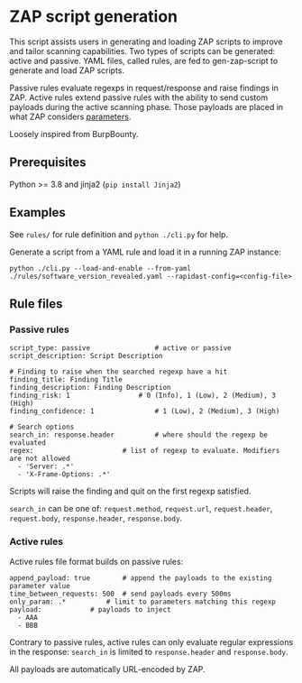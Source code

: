 # ZAP script generation

This script assists users in generating and loading ZAP scripts to improve and
tailor scanning capabilities. Two types of scripts can be generated: active and
passive. YAML files, called rules, are fed to gen-zap-script to generate and
load ZAP scripts.

Passive rules evaluate regexps in request/response and raise findings in ZAP.
Active rules extend passive rules with the ability to send custom payloads
during the active scanning phase. Those payloads are placed in what ZAP
considers [parameters](https://www.zaproxy.org/docs/desktop/start/features/structparams/).

Loosely inspired from BurpBounty.

## Prerequisites

Python >= 3.8 and jinja2 (`pip install Jinja2`)

## Examples

See `rules/` for rule definition and `python ./cli.py` for help.

Generate a script from a YAML rule and load it in a running ZAP instance:

```
python ./cli.py --load-and-enable --from-yaml ./rules/software_version_revealed.yaml --rapidast-config=<config-file>
```

## Rule files

### Passive rules

```
script_type: passive				# active or passive
script_description: Script Description

# Finding to raise when the searched regexp have a hit
finding_title: Finding Title
finding_description: Finding Description
finding_risk: 1					# 0 (Info), 1 (Low), 2 (Medium), 3 (High)
finding_confidence: 1				# 1 (Low), 2 (Medium), 3 (High)

# Search options
search_in: response.header			# where should the regexp be evaluated
regex:						# list of regexp to evaluate. Modifiers are not allowed
  - 'Server: .*'
  - 'X-Frame-Options: .*'
```

Scripts will raise the finding and quit on the first regexp satisfied.

`search_in` can be one of: `request.method`, `request.url`, `request.header`,
`request.body`, `response.header`, `response.body`.

### Active rules

Active rules file format builds on passive rules:

```
append_payload: true		# append the payloads to the existing parameter value
time_between_requests: 500	# send payloads every 500ms
only_param: .*			# limit to parameters matching this regexp
payload:			# payloads to inject
  - AAA
  - BBB
```

Contrary to passive rules, active rules can only evaluate regular expressions
in the response: `search_in` is limited to `response.header` and
`response.body`.

All payloads are automatically URL-encoded by ZAP.
